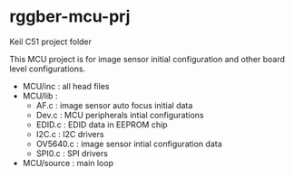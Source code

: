 # rggber-mcu-prj
Keil C51 project folder

This MCU project is for image sensor initial configuration and other board level
configurations.

+ MCU/inc : all head files
+ MCU/lib :
  - AF.c : image sensor auto focus initial data
  - Dev.c : MCU peripherals intial configurations
  - EDID.c : EDID data in EEPROM chip
  - I2C.c : I2C drivers
  - OV5640.c : image sensor intial configuration data
  - SPI0.c : SPI drivers
+ MCU/source : main loop
